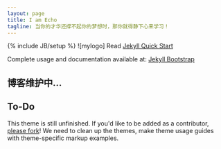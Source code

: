 ```yaml
---
layout: page
title: I am Echo
tagline: 当你的才华还撑不起你的梦想时，那你就得静下心来学习！
---
```

{% include JB/setup %}
![mylogo]
Read [Jekyll Quick Start](http://jekyllbootstrap.com/usage/jekyll-quick-start.html)

Complete usage and documentation available at: [Jekyll Bootstrap](http://jekyllbootstrap.com)

## 博客维护中...

## To-Do

This theme is still unfinished. If you'd like to be added as a contributor, [please fork](http://github.com/plusjade/jekyll-bootstrap)!
We need to clean up the themes, make theme usage guides with theme-specific markup examples.


